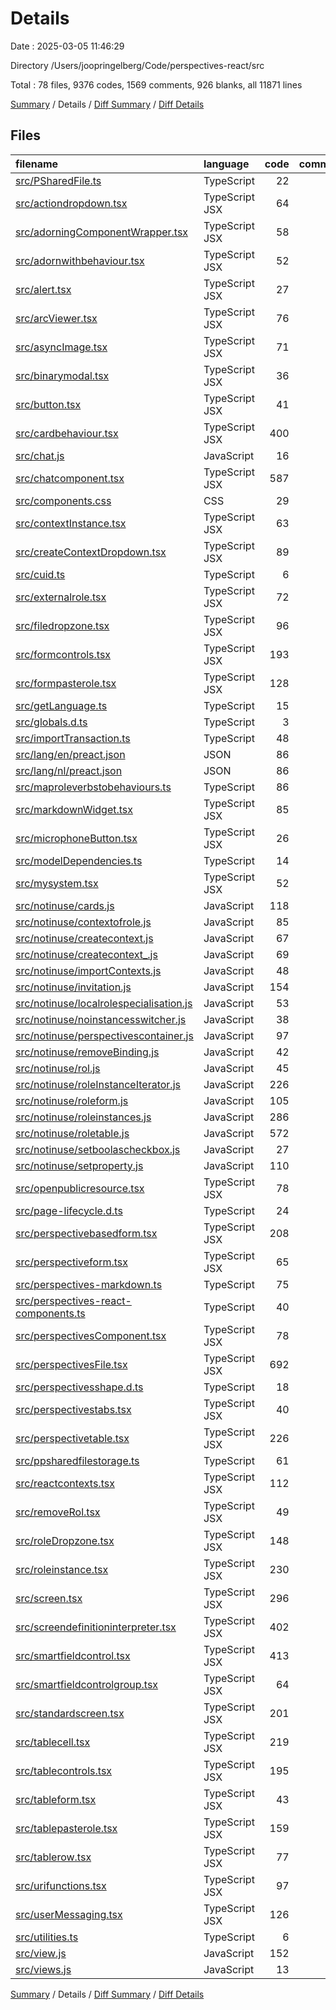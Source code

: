 # Details

Date : 2025-03-05 11:46:29

Directory /Users/joopringelberg/Code/perspectives-react/src

Total : 78 files,  9376 codes, 1569 comments, 926 blanks, all 11871 lines

[Summary](results.md) / Details / [Diff Summary](diff.md) / [Diff Details](diff-details.md)

## Files
| filename | language | code | comment | blank | total |
| :--- | :--- | ---: | ---: | ---: | ---: |
| [src/PSharedFile.ts](/src/PSharedFile.ts) | TypeScript | 22 | 15 | 4 | 41 |
| [src/actiondropdown.tsx](/src/actiondropdown.tsx) | TypeScript JSX | 64 | 20 | 7 | 91 |
| [src/adorningComponentWrapper.tsx](/src/adorningComponentWrapper.tsx) | TypeScript JSX | 58 | 10 | 8 | 76 |
| [src/adornwithbehaviour.tsx](/src/adornwithbehaviour.tsx) | TypeScript JSX | 52 | 8 | 10 | 70 |
| [src/alert.tsx](/src/alert.tsx) | TypeScript JSX | 27 | 29 | 5 | 61 |
| [src/arcViewer.tsx](/src/arcViewer.tsx) | TypeScript JSX | 76 | 26 | 18 | 120 |
| [src/asyncImage.tsx](/src/asyncImage.tsx) | TypeScript JSX | 71 | 2 | 12 | 85 |
| [src/binarymodal.tsx](/src/binarymodal.tsx) | TypeScript JSX | 36 | 19 | 4 | 59 |
| [src/button.tsx](/src/button.tsx) | TypeScript JSX | 41 | 0 | 3 | 44 |
| [src/cardbehaviour.tsx](/src/cardbehaviour.tsx) | TypeScript JSX | 400 | 88 | 41 | 529 |
| [src/chat.js](/src/chat.js) | JavaScript | 16 | 19 | 6 | 41 |
| [src/chatcomponent.tsx](/src/chatcomponent.tsx) | TypeScript JSX | 587 | 101 | 51 | 739 |
| [src/components.css](/src/components.css) | CSS | 29 | 3 | 7 | 39 |
| [src/contextInstance.tsx](/src/contextInstance.tsx) | TypeScript JSX | 63 | 0 | 7 | 70 |
| [src/createContextDropdown.tsx](/src/createContextDropdown.tsx) | TypeScript JSX | 89 | 20 | 10 | 119 |
| [src/cuid.ts](/src/cuid.ts) | TypeScript | 6 | 6 | 2 | 14 |
| [src/externalrole.tsx](/src/externalrole.tsx) | TypeScript JSX | 72 | 2 | 8 | 82 |
| [src/filedropzone.tsx](/src/filedropzone.tsx) | TypeScript JSX | 96 | 2 | 10 | 108 |
| [src/formcontrols.tsx](/src/formcontrols.tsx) | TypeScript JSX | 193 | 27 | 14 | 234 |
| [src/formpasterole.tsx](/src/formpasterole.tsx) | TypeScript JSX | 128 | 26 | 13 | 167 |
| [src/getLanguage.ts](/src/getLanguage.ts) | TypeScript | 15 | 0 | 3 | 18 |
| [src/globals.d.ts](/src/globals.d.ts) | TypeScript | 3 | 0 | 0 | 3 |
| [src/importTransaction.ts](/src/importTransaction.ts) | TypeScript | 48 | 3 | 3 | 54 |
| [src/lang/en/preact.json](/src/lang/en/preact.json) | JSON | 86 | 0 | 0 | 86 |
| [src/lang/nl/preact.json](/src/lang/nl/preact.json) | JSON | 86 | 0 | 0 | 86 |
| [src/maproleverbstobehaviours.ts](/src/maproleverbstobehaviours.ts) | TypeScript | 86 | 28 | 4 | 118 |
| [src/markdownWidget.tsx](/src/markdownWidget.tsx) | TypeScript JSX | 85 | 30 | 19 | 134 |
| [src/microphoneButton.tsx](/src/microphoneButton.tsx) | TypeScript JSX | 26 | 0 | 5 | 31 |
| [src/modelDependencies.ts](/src/modelDependencies.ts) | TypeScript | 14 | 0 | 1 | 15 |
| [src/mysystem.tsx](/src/mysystem.tsx) | TypeScript JSX | 52 | 0 | 7 | 59 |
| [src/notinuse/cards.js](/src/notinuse/cards.js) | JavaScript | 118 | 65 | 15 | 198 |
| [src/notinuse/contextofrole.js](/src/notinuse/contextofrole.js) | JavaScript | 85 | 4 | 8 | 97 |
| [src/notinuse/createcontext.js](/src/notinuse/createcontext.js) | JavaScript | 67 | 10 | 10 | 87 |
| [src/notinuse/createcontext\_.js](/src/notinuse/createcontext_.js) | JavaScript | 69 | 11 | 10 | 90 |
| [src/notinuse/importContexts.js](/src/notinuse/importContexts.js) | JavaScript | 48 | 1 | 2 | 51 |
| [src/notinuse/invitation.js](/src/notinuse/invitation.js) | JavaScript | 154 | 4 | 15 | 173 |
| [src/notinuse/localrolespecialisation.js](/src/notinuse/localrolespecialisation.js) | JavaScript | 53 | 4 | 6 | 63 |
| [src/notinuse/noinstancesswitcher.js](/src/notinuse/noinstancesswitcher.js) | JavaScript | 38 | 4 | 4 | 46 |
| [src/notinuse/perspectivescontainer.js](/src/notinuse/perspectivescontainer.js) | JavaScript | 97 | 20 | 16 | 133 |
| [src/notinuse/removeBinding.js](/src/notinuse/removeBinding.js) | JavaScript | 42 | 3 | 6 | 51 |
| [src/notinuse/rol.js](/src/notinuse/rol.js) | JavaScript | 45 | 3 | 4 | 52 |
| [src/notinuse/roleInstanceIterator.js](/src/notinuse/roleInstanceIterator.js) | JavaScript | 226 | 22 | 14 | 262 |
| [src/notinuse/roleform.js](/src/notinuse/roleform.js) | JavaScript | 105 | 7 | 12 | 124 |
| [src/notinuse/roleinstances.js](/src/notinuse/roleinstances.js) | JavaScript | 286 | 37 | 20 | 343 |
| [src/notinuse/roletable.js](/src/notinuse/roletable.js) | JavaScript | 572 | 92 | 44 | 708 |
| [src/notinuse/setboolascheckbox.js](/src/notinuse/setboolascheckbox.js) | JavaScript | 27 | 5 | 6 | 38 |
| [src/notinuse/setproperty.js](/src/notinuse/setproperty.js) | JavaScript | 110 | 6 | 14 | 130 |
| [src/openpublicresource.tsx](/src/openpublicresource.tsx) | TypeScript JSX | 78 | 23 | 13 | 114 |
| [src/page-lifecycle.d.ts](/src/page-lifecycle.d.ts) | TypeScript | 24 | 0 | 4 | 28 |
| [src/perspectivebasedform.tsx](/src/perspectivebasedform.tsx) | TypeScript JSX | 208 | 47 | 20 | 275 |
| [src/perspectiveform.tsx](/src/perspectiveform.tsx) | TypeScript JSX | 65 | 30 | 7 | 102 |
| [src/perspectives-markdown.ts](/src/perspectives-markdown.ts) | TypeScript | 75 | 8 | 19 | 102 |
| [src/perspectives-react-components.ts](/src/perspectives-react-components.ts) | TypeScript | 40 | 1 | 1 | 42 |
| [src/perspectivesComponent.tsx](/src/perspectivesComponent.tsx) | TypeScript JSX | 78 | 13 | 14 | 105 |
| [src/perspectivesFile.tsx](/src/perspectivesFile.tsx) | TypeScript JSX | 692 | 72 | 47 | 811 |
| [src/perspectivesshape.d.ts](/src/perspectivesshape.d.ts) | TypeScript | 18 | 8 | 5 | 31 |
| [src/perspectivestabs.tsx](/src/perspectivestabs.tsx) | TypeScript JSX | 40 | 19 | 7 | 66 |
| [src/perspectivetable.tsx](/src/perspectivetable.tsx) | TypeScript JSX | 226 | 17 | 21 | 264 |
| [src/ppsharedfilestorage.ts](/src/ppsharedfilestorage.ts) | TypeScript | 61 | 26 | 17 | 104 |
| [src/reactcontexts.tsx](/src/reactcontexts.tsx) | TypeScript JSX | 112 | 34 | 16 | 162 |
| [src/removeRol.tsx](/src/removeRol.tsx) | TypeScript JSX | 49 | 1 | 5 | 55 |
| [src/roleDropzone.tsx](/src/roleDropzone.tsx) | TypeScript JSX | 148 | 26 | 16 | 190 |
| [src/roleinstance.tsx](/src/roleinstance.tsx) | TypeScript JSX | 230 | 16 | 18 | 264 |
| [src/screen.tsx](/src/screen.tsx) | TypeScript JSX | 296 | 33 | 33 | 362 |
| [src/screendefinitioninterpreter.tsx](/src/screendefinitioninterpreter.tsx) | TypeScript JSX | 402 | 33 | 15 | 450 |
| [src/smartfieldcontrol.tsx](/src/smartfieldcontrol.tsx) | TypeScript JSX | 413 | 71 | 28 | 512 |
| [src/smartfieldcontrolgroup.tsx](/src/smartfieldcontrolgroup.tsx) | TypeScript JSX | 64 | 49 | 8 | 121 |
| [src/standardscreen.tsx](/src/standardscreen.tsx) | TypeScript JSX | 201 | 27 | 15 | 243 |
| [src/tablecell.tsx](/src/tablecell.tsx) | TypeScript JSX | 219 | 62 | 21 | 302 |
| [src/tablecontrols.tsx](/src/tablecontrols.tsx) | TypeScript JSX | 195 | 29 | 13 | 237 |
| [src/tableform.tsx](/src/tableform.tsx) | TypeScript JSX | 43 | 0 | 4 | 47 |
| [src/tablepasterole.tsx](/src/tablepasterole.tsx) | TypeScript JSX | 159 | 23 | 13 | 195 |
| [src/tablerow.tsx](/src/tablerow.tsx) | TypeScript JSX | 77 | 27 | 7 | 111 |
| [src/urifunctions.tsx](/src/urifunctions.tsx) | TypeScript JSX | 97 | 13 | 13 | 123 |
| [src/userMessaging.tsx](/src/userMessaging.tsx) | TypeScript JSX | 126 | 44 | 19 | 189 |
| [src/utilities.ts](/src/utilities.ts) | TypeScript | 6 | 21 | 2 | 29 |
| [src/view.js](/src/view.js) | JavaScript | 152 | 13 | 13 | 178 |
| [src/views.js](/src/views.js) | JavaScript | 13 | 1 | 4 | 18 |

[Summary](results.md) / Details / [Diff Summary](diff.md) / [Diff Details](diff-details.md)